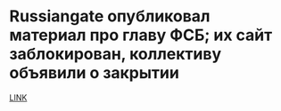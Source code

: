 # Russiangate опубликовал материал про главу ФСБ; их сайт заблокирован, коллективу объявили о закрытии



[LINK](https://varlamov.ru/2755792.html)